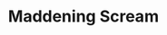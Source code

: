 ---
title: "Maddening Scream"

spell:
  schools:
    - name:        "Enchantment"
      subschools:  ["Compulsion"]
      descriptors: ["Mind-Affecting"]
  classes:
    - name:  "Sorcerer/Wizard"
      abbr:  "Sor/Wiz"
      level: 8
  domains:
    - name:  "Madness"
      abbr:  "Madness"
      level: 8
  components:         [V]
  castingTime:        "1 standard action"
  range:              "Touch"
  target:             "Living creature touched"
  duration:           "1d4+1 rounds"
  savingThrow:        "None"
  spellResistance:    "Yes"
  description:        |
    The subject cannot keep him or herself from behaving as though completely mad. This spell makes it impossible for the victim to do anything other than race about caterwauling.

    The effect worsens the Armor Class of the creature by 4, makes Reflex saving throws impossible except on a roll of 20, and makes it impossible to use a shield.
---